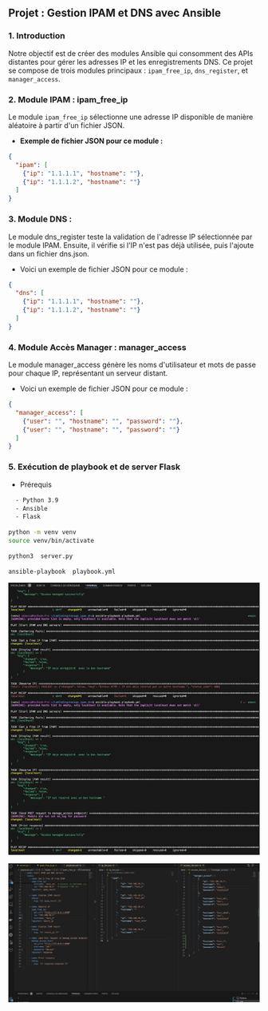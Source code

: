 ## Projet : Gestion IPAM et DNS avec Ansible

### 1. Introduction
Notre objectif est de créer des modules Ansible qui consomment des APIs distantes pour gérer les adresses IP et les enregistrements DNS. Ce projet se compose de trois modules principaux : `ipam_free_ip`, `dns_register`, et `manager_access`.


### 2. Module IPAM : ipam_free_ip

Le module `ipam_free_ip` sélectionne une adresse IP disponible de manière aléatoire à partir d'un fichier JSON.

- **Exemple de fichier JSON pour ce module :**

```json
{
  "ipam": [
    {"ip": "1.1.1.1", "hostname": ""},
    {"ip": "1.1.1.2", "hostname": ""}
  ]
}
``` 

### 3. Module DNS : 
Le module dns_register teste la validation de l'adresse IP sélectionnée par le module IPAM. Ensuite, il vérifie si l'IP n'est pas déjà utilisée, puis l'ajoute dans un fichier dns.json. 

- Voici un exemple de fichier JSON pour ce module :

```json
{
  "dns": [
    {"ip": "1.1.1.1", "hostname": ""},
    {"ip": "1.1.1.2", "hostname": ""}
  ]
}
```
### 4. Module Accès Manager : manager_access
Le module manager_access génère les noms d'utilisateur et mots de passe pour chaque IP, représentant un serveur distant. 

- Voici un exemple de fichier JSON pour ce module :

```json
{
  "manager_access": [
    {"user": "", "hostname": "", "password": ""},
    {"user": "", "hostname": "", "password": ""}
  ]
}
```

### 5. Exécution de playbook et de server Flask

- Prérequis
```sh
  - Python 3.9
  - Ansible
  - Flask
```
```sh
python -m venv venv
source venv/bin/activate
```
```sh
python3  server.py
```

```sh
ansible-playbook  playbook.yml
```
 ![Capture d'Ecran de Terminal , execution de playbook](/captures/Cap_2.png)

  ![Capture d'Ecran de fichier Json et Playbook](/captures/Cap_1.png)





